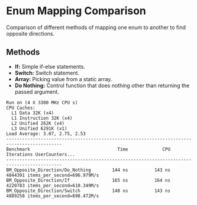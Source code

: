 # Enum Mapping Comparison

Comparison of different methods of mapping one enum to another to find opposite directions.

## Methods

- **If:** Simple if-else statements.
- **Switch:** Switch statement.
- **Array:** Picking value from a static array.
- **Do Nothing:** Control function that does nothing other than returning the passed argument.

```
Run on (4 X 3300 MHz CPU s)
CPU Caches:
  L1 Data 32K (x4)
  L1 Instruction 32K (x4)
  L2 Unified 262K (x4)
  L3 Unified 6291K (x1)
Load Average: 3.07, 2.75, 2.53
-------------------------------------------------------------------------------------------
Benchmark                                 Time             CPU   Iterations UserCounters...
-------------------------------------------------------------------------------------------
BM_Opposite_Direction/Do_Nothing        144 ns          143 ns      4844391 items_per_second=696.979M/s
BM_Opposite_Direction/If                165 ns          164 ns      4220783 items_per_second=610.349M/s
BM_Opposite_Direction/Switch            148 ns          143 ns      4889258 items_per_second=698.472M/s
```
